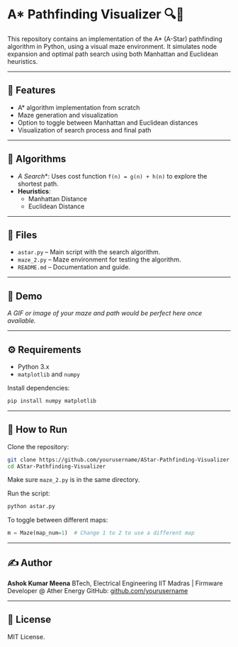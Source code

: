 # A* Pathfinding Visualizer 🔍🧭

This repository contains an implementation of the A* (A-Star) pathfinding algorithm in Python, using a visual maze environment. It simulates node expansion and optimal path search using both Manhattan and Euclidean heuristics.

---

## 🚀 Features

- A* algorithm implementation from scratch  
- Maze generation and visualization  
- Option to toggle between Manhattan and Euclidean distances  
- Visualization of search process and final path  

---

## 🧠 Algorithms

- **A* Search**: Uses cost function `f(n) = g(n) + h(n)` to explore the shortest path.  
- **Heuristics**:
  - Manhattan Distance  
  - Euclidean Distance  

---

## 📁 Files

- `astar.py` – Main script with the search algorithm.  
- `maze_2.py` – Maze environment for testing the algorithm.  
- `README.md` – Documentation and guide.  

---

## 📸 Demo

_A GIF or image of your maze and path would be perfect here once available._

---

## ⚙️ Requirements

- Python 3.x  
- `matplotlib` and `numpy`

Install dependencies:

```bash
pip install numpy matplotlib
````

---

## 🧪 How to Run

Clone the repository:

```bash
git clone https://github.com/yourusername/AStar-Pathfinding-Visualizer.git
cd AStar-Pathfinding-Visualizer
```

Make sure `maze_2.py` is in the same directory.

Run the script:

```bash
python astar.py
```

To toggle between different maps:

```python
m = Maze(map_num=1)  # Change 1 to 2 to use a different map
```

---

## ✍️ Author

**Ashok Kumar Meena**
BTech, Electrical Engineering
IIT Madras | Firmware Developer @ Ather Energy
GitHub: [github.com/yourusername](https://github.com/yourusername)

---

## 📜 License

MIT License.

